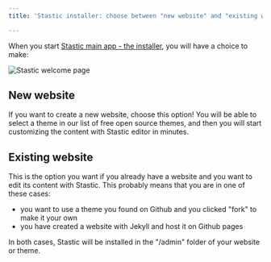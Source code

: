 ```yaml
---
title: 'Stastic installer: choose between "new website" and "existing website"'

---
```

When you start [Stastic main app - the installer](https://stastic.net), you will have a choice to make:

![Stastic welcome page](https://www.stastic.net//assets/2019-08-03-529309.png)

## New website

If you want to create a new website, choose this option! You will be able to select a theme in our list of free open source themes, and then you will start customizing the content with Stastic editor in minutes.

## Existing website

This is the option you want if you already have a website and you want to edit its content with Stastic. This probably means that you are in one of these cases:

* you want to use a theme you found on Github and you clicked "fork" to make it your own
* you have created a website with Jekyll and host it on Github pages

In both cases, Stastic will be installed in the "/admin" folder of your website or theme.